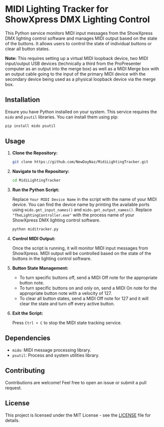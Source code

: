 # MIDI Lighting Tracker for ShowXpress DMX Lighting Control

This Python service monitors MIDI input messages from the ShowXpress DMX lighting control software and manages MIDI output based on the state of the buttons. It allows users to control the state of individual buttons or clear all button states.

**Note:** This requires setting up a virtual MIDI loopback device, two MIDI input/output USB devices (technically a third from the ProPresenter computer as an output into the merge box) as well as a MIDI Merge box with an output cable going to the input of the primary MIDI device with the secondary device being used as a physical loopback device via the merge box.

## Installation

Ensure you have Python installed on your system. This service requires the `mido` and `psutil` libraries. You can install them using pip:

```bash
pip install mido psutil
```

## Usage

1. **Clone the Repository:**

    ```bash
    git clone https://github.com/NewDayNaz/MidiLightingTracker.git
    ```

2. **Navigate to the Repository:**

    ```bash
    cd MidiLightingTracker
    ```

3. **Run the Python Script:**

    Replace `Your MIDI Device Name` in the script with the name of your MIDI device. You can find the device name by printing the available ports using `mido.get_input_names()` and `mido.get_output_names()`. Replace `"TheLightingController.exe"` with the process name of your ShowXpress DMX lighting control software.

    ```bash
    python miditracker.py
    ```

4. **Control MIDI Output:**

    Once the script is running, it will monitor MIDI input messages from ShowXpress. MIDI output will be controlled based on the state of the buttons in the lighting control software.

5. **Button State Management:**

    - To turn specific buttons off, send a MIDI Off note for the appropriate button note.
    - To turn specific buttons on and only on, send a MIDI On note for the appropriate button note with a velocity of 127.
    - To clear all button states, send a MIDI Off note for 127 and it will clear the state and turn off every active button.
6. **Exit the Script:**

    Press `Ctrl + C` to stop the MIDI state tracking service.

## Dependencies

- `mido`: MIDI message processing library.
- `psutil`: Process and system utilities library.

## Contributing

Contributions are welcome! Feel free to open an issue or submit a pull request.

## License

This project is licensed under the MIT License - see the [LICENSE](LICENSE) file for details.
